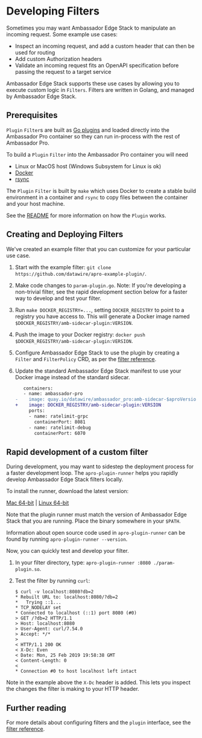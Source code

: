 # Developing Filters

Sometimes you may want Ambassador Edge Stack to manipulate an incoming request. Some example use cases:

* Inspect an incoming request, and add a custom header that can then be used for routing
* Add custom Authorization headers
* Validate an incoming request fits an OpenAPI specification before passing the request to a target service


Ambassador Edge Stack supports these use cases by allowing you to execute custom logic in `Filters`. Filters are written in Golang, and managed by Ambassador Edge Stack.

## Prerequisites

`Plugin` `Filter`s are built as [Go plugins](https://golang.org/pkg/plugin/) and loaded directly into the Ambassador Pro container so they can run in-process with the rest of Ambassador Pro.

To build a `Plugin` `Filter` into the Ambassador Pro container you will need
- Linux or MacOS host (Windows Subsystem for Linux is ok)
- [Docker](https://docs.docker.com/v17.09/engine/installation/) 
- [rsync](https://rsync.samba.org/)

The `Plugin` `Filter` is built by `make` which uses Docker to create a stable build environment in a container and `rsync` to copy files between the container and your host machine.

See the [README](https://github.com/datawire/apro-example-plugin) for more information on how the `Plugin` works.

## Creating and Deploying Filters

We've created an example filter that you can customize for your particular use case.

1. Start with the example filter: `git clone
   https://github.com/datawire/apro-example-plugin/`.

2. Make code changes to `param-plugin.go`. Note: If you're developing a non-trivial filter, see the rapid development section below for a faster way to develop and test your filter.

3. Run `make DOCKER_REGISTRY=...`, setting `DOCKER_REGISTRY` to point
   to a registry you have access to. This will generate a Docker image
   named `$DOCKER_REGISTRY/amb-sidecar-plugin:VERSION`.

4. Push the image to your Docker registry: `docker push $DOCKER_REGISTRY/amb-sidecar-plugin:VERSION`.

5. Configure Ambassador Edge Stack to use the plugin by creating a `Filter`
   and `FilterPolicy` CRD, as per the [filter reference](/reference/filter-reference).

6. Update the standard Ambassador Edge Stack manifest to use your Docker
   image instead of the standard sidecar.

   ```patch
      containers:
      - name: ambassador-pro
   -    image: quay.io/datawire/ambassador_pro:amb-sidecar-$aproVersion$
   +    image: DOCKER_REGISTRY/amb-sidecar-plugin:VERSION
        ports:
        - name: ratelimit-grpc
          containerPort: 8081
        - name: ratelimit-debug
          containerPort: 6070
   ```

## Rapid development of a custom filter

During development, you may want to sidestep the deployment process for a faster development loop. The `apro-plugin-runner` helps you rapidly develop Ambassador Edge Stack filters locally.

To install the runner, download the latest version:

<a class="pro-runner-dl" href="https://s3.amazonaws.com/datawire-static-files/apro-plugin-runner/$aproVersion$/darwin/amd64/apro-plugin-runner">Mac 64-bit</a> |
<a class="pro-runner-linux-dl" href="https://s3.amazonaws.com/datawire-static-files/apro-plugin-runner/$aproVersion$/linux/amd64/apro-plugin-runner">Linux 64-bit</a>

Note that the plugin runner must match the version of Ambassador Edge Stack that you are running. Place the binary somewhere in your `$PATH`.

Information about open source code used in `apro-plugin-runner` can be found by running `apro-plugin-runner --version`.

Now, you can quickly test and develop your filter.

1. In your filter directory, type: `apro-plugin-runner :8080 ./param-plugin.so`.
2. Test the filter by running `curl`:

    ```
    $ curl -v localhost:8080?db=2
    * Rebuilt URL to: localhost:8080/?db=2
    *   Trying ::1...
    * TCP_NODELAY set
    * Connected to localhost (::1) port 8080 (#0)
    > GET /?db=2 HTTP/1.1
    > Host: localhost:8080
    > User-Agent: curl/7.54.0
    > Accept: */*
    >
    < HTTP/1.1 200 OK
    < X-Dc: Even
    < Date: Mon, 25 Feb 2019 19:58:38 GMT
    < Content-Length: 0
    <
    * Connection #0 to host localhost left intact
    ```

Note in the example above the `X-Dc` header is added. This lets you inspect the changes the filter is making to your HTTP header.

## Further reading

For more details about configuring filters and the `plugin` interface, see the [filter reference](/reference/filter-reference).
